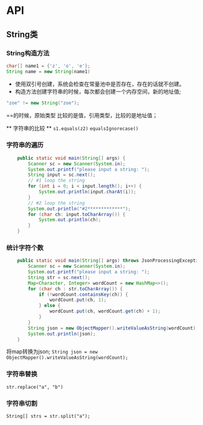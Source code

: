# API 

## String类 

### String构造方法

```java
char[] name1 = {'z', 'o', 'e'};
String name = new String(name1)
```
+ 使用双引号创建，系统会检查在常量池中是否存在，存在的话就不创建。
+ 构造方法创建字符串的时候，每次都会创建一个内存空间，新的地址值; 

```java
"zoe" != new String("zoe");
```
==的时候，原始类型 比较的是值，引用类型，比较的是地址值；

** 字符串的比较 ** 
`s1.equals(z2)`
`equalsIgnorecase()`

### 字符串的遍历

```java
    public static void main(String[] args) {
        Scanner sc = new Scanner(System.in);
        System.out.printf("please input a string: ");
        String input = sc.next();
        // #1 loop the string
        for (int i = 0; i < input.length(); i++) {
            System.out.println(input.charAt(i));
        }
        // #2 loop the string
        System.out.println("#2*************");
        for (char ch: input.toCharArray()) {
            System.out.println(ch);
        }
    }
```

### 统计字符个数 
```java
    public static void main(String[] args) throws JsonProcessingException {
        Scanner sc = new Scanner(System.in);
        System.out.printf("please input a string: ");
        String str = sc.next();
        Map<Character, Integer> wordCount = new HashMap<>();
        for (char ch : str.toCharArray()) {
            if (!wordCount.containsKey(ch)) {
                wordCount.put(ch, 1);
            } else {
                wordCount.put(ch, wordCount.get(ch) + 1);
            }
        }
        String json = new ObjectMapper().writeValueAsString(wordCount);
        System.out.println(json);
    }
```
将map转换为json;
`String json = new ObjectMapper().writeValueAsString(wordCount);`


### 字符串替换

`str.replace("a", "b")`

### 字符串切割

`String[] strs = str.split("a");`


